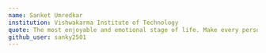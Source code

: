 ```yaml
---
name: Sanket Umredkar
institution: Vishwakarma Institute of Technology
quote: The most enjoyable and emotional stage of life. Make every person's dream come true.
github_user: sanky2501
---
```

